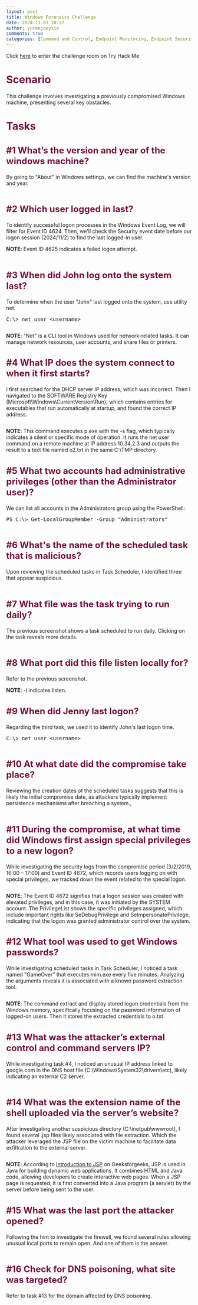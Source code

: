 ```yaml
---
layout: post
title: Windows Forensics Challenge
date: 2024-11-03 18:37
author: yurenjoeysie
comments: true
categories: [Command and Control, Endpoint Monitoring, Endpoint Security, Event ID, Event Viewer, File System, Hash, Incident Response, Indicators of Compromise, Linux Forensics, Malware Analysis, Network Security, PowerShell, Process Explorer, Registry Key, TryHackMe Challenge Rooms, Windows Event Logs, Windows Forensic, Windows Process, Windows System]
---
```

<!-- wp:paragraph {"backgroundColor":"tertiary","fontSize":"small"} -->
<p class="has-tertiary-background-color has-background has-small-font-size">Click <a href="https://tryhackme.com/r/room/investigatingwindows">here</a> to enter the challenge room on Try Hack Me</p>
<!-- /wp:paragraph -->

<!-- wp:heading {"level":1,"style":{"color":{"text":"#74103e"},"elements":{"link":{"color":{"text":"#74103e"}}}},"fontSize":"large"} -->
<h1 class="wp-block-heading has-text-color has-link-color has-large-font-size" style="color:#74103e">Scenario</h1>
<!-- /wp:heading -->

<!-- wp:paragraph {"align":"justify","fontSize":"small"} -->
<p class="has-text-align-justify has-small-font-size">This challenge involves investigating a previously compromised Windows machine, presenting several key obstacles.</p>
<!-- /wp:paragraph -->

<!-- wp:heading {"level":1,"style":{"color":{"text":"#74103e"},"elements":{"link":{"color":{"text":"#74103e"}}}},"fontSize":"large"} -->
<h1 class="wp-block-heading has-text-color has-link-color has-large-font-size" style="color:#74103e">Tasks</h1>
<!-- /wp:heading -->

<!-- wp:heading {"style":{"typography":{"fontSize":"1.5rem"},"color":{"text":"#74103e"},"elements":{"link":{"color":{"text":"#74103e"}}}}} -->
<h2 class="wp-block-heading has-text-color has-link-color" style="color:#74103e;font-size:1.5rem">#1 What’s the version and year of the windows machine?</h2>
<!-- /wp:heading -->

<!-- wp:paragraph {"align":"justify","fontSize":"small"} -->
<p class="has-text-align-justify has-small-font-size">By going to "About" in Windows settings, we can find the machine's version and year.</p>
<!-- /wp:paragraph -->

<!-- wp:image {"id":3623,"sizeSlug":"large","linkDestination":"media"} -->
<figure class="wp-block-image size-large"><a href="https://1earnwithren.wordpress.com/wp-content/uploads/2024/11/image.png"><img src="https://1earnwithren.wordpress.com/wp-content/uploads/2024/11/image.png?w=920" alt="" class="wp-image-3623" /></a></figure>
<!-- /wp:image -->

<!-- wp:heading {"style":{"typography":{"fontSize":"1.5rem"},"color":{"text":"#74103e"},"elements":{"link":{"color":{"text":"#74103e"}}}}} -->
<h2 class="wp-block-heading has-text-color has-link-color" style="color:#74103e;font-size:1.5rem">#2 Which user logged in last?</h2>
<!-- /wp:heading -->

<!-- wp:paragraph {"align":"justify","fontSize":"small"} -->
<p class="has-text-align-justify has-small-font-size">To identify successful logon processes in the Windows Event Log, we will filter for Event ID 4624. Then, we'll check the Security event date before our logon session (2024/11/2) to find the last logged-in user.</p>
<!-- /wp:paragraph -->

<!-- wp:paragraph {"backgroundColor":"tertiary","fontSize":"small"} -->
<p class="has-tertiary-background-color has-background has-small-font-size"><strong>NOTE</strong>: Event ID 4625 indicates a failed logon attempt.</p>
<!-- /wp:paragraph -->

<!-- wp:image {"id":3625,"sizeSlug":"large","linkDestination":"media"} -->
<figure class="wp-block-image size-large"><a href="https://1earnwithren.wordpress.com/wp-content/uploads/2024/11/image-1.png"><img src="https://1earnwithren.wordpress.com/wp-content/uploads/2024/11/image-1.png?w=941" alt="" class="wp-image-3625" /></a></figure>
<!-- /wp:image -->

<!-- wp:heading {"style":{"typography":{"fontSize":"1.5rem"},"color":{"text":"#74103e"},"elements":{"link":{"color":{"text":"#74103e"}}}}} -->
<h2 class="wp-block-heading has-text-color has-link-color" style="color:#74103e;font-size:1.5rem">#3 When did John log onto the system last?</h2>
<!-- /wp:heading -->

<!-- wp:paragraph {"align":"justify","fontSize":"small"} -->
<p class="has-text-align-justify has-small-font-size">To determine when the user "John" last logged onto the system, use utility net.</p>
<!-- /wp:paragraph -->

<!-- wp:paragraph {"align":"justify","backgroundColor":"tertiary","fontSize":"small"} -->
<p class="has-text-align-justify has-tertiary-background-color has-background has-small-font-size"><kbd>C:\&gt; net user &lt;username&gt;</kbd></p>
<!-- /wp:paragraph -->

<!-- wp:image {"id":3627,"sizeSlug":"large","linkDestination":"media"} -->
<figure class="wp-block-image size-large"><a href="https://1earnwithren.wordpress.com/wp-content/uploads/2024/11/image-2.png"><img src="https://1earnwithren.wordpress.com/wp-content/uploads/2024/11/image-2.png?w=1024" alt="" class="wp-image-3627" /></a></figure>
<!-- /wp:image -->

<!-- wp:paragraph {"backgroundColor":"tertiary","fontSize":"small"} -->
<p class="has-tertiary-background-color has-background has-small-font-size"><strong>NOTE</strong>: "Net" is a CLI tool in Windows used for network-related tasks. It can manage network resources, user accounts, and share files or printers.</p>
<!-- /wp:paragraph -->

<!-- wp:heading {"style":{"typography":{"fontSize":"1.5rem"},"color":{"text":"#74103e"},"elements":{"link":{"color":{"text":"#74103e"}}}}} -->
<h2 class="wp-block-heading has-text-color has-link-color" style="color:#74103e;font-size:1.5rem">#4 What IP does the system connect to when it first starts?</h2>
<!-- /wp:heading -->

<!-- wp:paragraph {"align":"justify","fontSize":"small"} -->
<p class="has-text-align-justify has-small-font-size">I first searched for the DHCP server IP address, which was incorrect. Then I navigated to the SOFTWARE Registry Key (Microsoft\Windows\CurrentVersion\Run), which contains entries for executables that run automatically at startup, and found the correct IP address.</p>
<!-- /wp:paragraph -->

<!-- wp:image {"id":3630,"sizeSlug":"large","linkDestination":"media"} -->
<figure class="wp-block-image size-large"><a href="https://1earnwithren.wordpress.com/wp-content/uploads/2024/11/image-3.png"><img src="https://1earnwithren.wordpress.com/wp-content/uploads/2024/11/image-3.png?w=938" alt="" class="wp-image-3630" /></a></figure>
<!-- /wp:image -->

<!-- wp:paragraph {"backgroundColor":"tertiary","fontSize":"small"} -->
<p class="has-tertiary-background-color has-background has-small-font-size"><strong>NOTE</strong>: This command executes p.exe with the -s flag, which typically indicates a silent or specific mode of operation. It runs the net user command on a remote machine at IP address 10.34.2.3 and outputs the result to a text file named o2.txt in the same C:\TMP directory.</p>
<!-- /wp:paragraph -->

<!-- wp:heading {"style":{"typography":{"fontSize":"1.5rem"},"color":{"text":"#74103e"},"elements":{"link":{"color":{"text":"#74103e"}}}}} -->
<h2 class="wp-block-heading has-text-color has-link-color" style="color:#74103e;font-size:1.5rem">#5 What two accounts had administrative privileges (other than the Administrator user)?</h2>
<!-- /wp:heading -->

<!-- wp:paragraph {"align":"justify","fontSize":"small"} -->
<p class="has-text-align-justify has-small-font-size">We can list all accounts in the Administrators group using the PowerShell:</p>
<!-- /wp:paragraph -->

<!-- wp:paragraph {"align":"justify","backgroundColor":"tertiary","fontSize":"small"} -->
<p class="has-text-align-justify has-tertiary-background-color has-background has-small-font-size"><kbd>PS C:\&gt; Get-LocalGroupMember -Group "Administrators"</kbd></p>
<!-- /wp:paragraph -->

<!-- wp:image {"id":3633,"sizeSlug":"large","linkDestination":"media"} -->
<figure class="wp-block-image size-large"><a href="https://1earnwithren.wordpress.com/wp-content/uploads/2024/11/image-5.png"><img src="https://1earnwithren.wordpress.com/wp-content/uploads/2024/11/image-5.png?w=1024" alt="" class="wp-image-3633" /></a></figure>
<!-- /wp:image -->

<!-- wp:heading {"style":{"typography":{"fontSize":"1.5rem"},"color":{"text":"#74103e"},"elements":{"link":{"color":{"text":"#74103e"}}}}} -->
<h2 class="wp-block-heading has-text-color has-link-color" style="color:#74103e;font-size:1.5rem">#6 What's the name of the scheduled task that is malicious?</h2>
<!-- /wp:heading -->

<!-- wp:paragraph {"align":"justify","fontSize":"small"} -->
<p class="has-text-align-justify has-small-font-size">Upon reviewing the scheduled tasks in Task Scheduler, I identified three that appear suspicious.</p>
<!-- /wp:paragraph -->

<!-- wp:image {"id":3634,"sizeSlug":"large","linkDestination":"media"} -->
<figure class="wp-block-image size-large"><a href="https://1earnwithren.wordpress.com/wp-content/uploads/2024/11/image-4-1.png"><img src="https://1earnwithren.wordpress.com/wp-content/uploads/2024/11/image-4-1.png?w=1024" alt="" class="wp-image-3634" /></a></figure>
<!-- /wp:image -->

<!-- wp:heading {"style":{"typography":{"fontSize":"1.5rem"},"color":{"text":"#74103e"},"elements":{"link":{"color":{"text":"#74103e"}}}}} -->
<h2 class="wp-block-heading has-text-color has-link-color" style="color:#74103e;font-size:1.5rem">#7 What file was the task trying to run daily?</h2>
<!-- /wp:heading -->

<!-- wp:paragraph {"align":"justify","fontSize":"small"} -->
<p class="has-text-align-justify has-small-font-size">The previous screenshot shows a task scheduled to run daily. Clicking on the task reveals more details.</p>
<!-- /wp:paragraph -->

<!-- wp:image {"id":3635,"sizeSlug":"large","linkDestination":"media"} -->
<figure class="wp-block-image size-large"><a href="https://1earnwithren.wordpress.com/wp-content/uploads/2024/11/image-4-2.png"><img src="https://1earnwithren.wordpress.com/wp-content/uploads/2024/11/image-4-2.png?w=639" alt="" class="wp-image-3635" /></a></figure>
<!-- /wp:image -->

<!-- wp:heading {"style":{"typography":{"fontSize":"1.5rem"},"color":{"text":"#74103e"},"elements":{"link":{"color":{"text":"#74103e"}}}}} -->
<h2 class="wp-block-heading has-text-color has-link-color" style="color:#74103e;font-size:1.5rem">#8 What port did this file listen locally for?</h2>
<!-- /wp:heading -->

<!-- wp:paragraph {"fontSize":"small"} -->
<p class="has-small-font-size">Refer to the previous screenshot.</p>
<!-- /wp:paragraph -->

<!-- wp:paragraph {"backgroundColor":"tertiary","fontSize":"small"} -->
<p class="has-tertiary-background-color has-background has-small-font-size"><strong>NOTE</strong>: -l indicates listen.</p>
<!-- /wp:paragraph -->

<!-- wp:heading {"style":{"typography":{"fontSize":"1.5rem"},"color":{"text":"#74103e"},"elements":{"link":{"color":{"text":"#74103e"}}}}} -->
<h2 class="wp-block-heading has-text-color has-link-color" style="color:#74103e;font-size:1.5rem">#9 When did Jenny last logon?</h2>
<!-- /wp:heading -->

<!-- wp:paragraph {"align":"justify","fontSize":"small"} -->
<p class="has-text-align-justify has-small-font-size">Regarding the third task, we used it to identify John's last logon time.</p>
<!-- /wp:paragraph -->

<!-- wp:paragraph {"align":"justify","backgroundColor":"tertiary","fontSize":"small"} -->
<p class="has-text-align-justify has-tertiary-background-color has-background has-small-font-size"><kbd>C:\&gt; net user &lt;username&gt;</kbd></p>
<!-- /wp:paragraph -->

<!-- wp:image {"id":3637,"sizeSlug":"large","linkDestination":"media"} -->
<figure class="wp-block-image size-large"><a href="https://1earnwithren.wordpress.com/wp-content/uploads/2024/11/image-4-3.png"><img src="https://1earnwithren.wordpress.com/wp-content/uploads/2024/11/image-4-3.png?w=1024" alt="" class="wp-image-3637" /></a></figure>
<!-- /wp:image -->

<!-- wp:heading {"style":{"typography":{"fontSize":"1.5rem"},"color":{"text":"#74103e"},"elements":{"link":{"color":{"text":"#74103e"}}}}} -->
<h2 class="wp-block-heading has-text-color has-link-color" style="color:#74103e;font-size:1.5rem">#10 At what date did the compromise take place?</h2>
<!-- /wp:heading -->

<!-- wp:paragraph {"align":"justify","fontSize":"small"} -->
<p class="has-text-align-justify has-small-font-size">Reviewing the creation dates of the scheduled tasks suggests that this is likely the initial compromise date, as attackers typically implement persistence mechanisms after breaching a system.,</p>
<!-- /wp:paragraph -->

<!-- wp:image {"id":3638,"sizeSlug":"large","linkDestination":"media"} -->
<figure class="wp-block-image size-large"><a href="https://1earnwithren.wordpress.com/wp-content/uploads/2024/11/image-4-4.png"><img src="https://1earnwithren.wordpress.com/wp-content/uploads/2024/11/image-4-4.png?w=863" alt="" class="wp-image-3638" /></a></figure>
<!-- /wp:image -->

<!-- wp:heading {"style":{"typography":{"fontSize":"1.5rem"},"color":{"text":"#74103e"},"elements":{"link":{"color":{"text":"#74103e"}}}}} -->
<h2 class="wp-block-heading has-text-color has-link-color" style="color:#74103e;font-size:1.5rem">#11 During the compromise, at what time did Windows first assign special privileges to a new logon?</h2>
<!-- /wp:heading -->

<!-- wp:paragraph {"align":"justify","fontSize":"small"} -->
<p class="has-text-align-justify has-small-font-size">While investigating the security logs from the compromise period (3/2/2019, 16:00 – 17:00) and Event ID 4672, which records users logging on with special privileges, we tracked down the event related to the special logon.</p>
<!-- /wp:paragraph -->

<!-- wp:image {"id":3639,"sizeSlug":"large","linkDestination":"media"} -->
<figure class="wp-block-image size-large"><a href="https://1earnwithren.wordpress.com/wp-content/uploads/2024/11/image-4-5.png"><img src="https://1earnwithren.wordpress.com/wp-content/uploads/2024/11/image-4-5.png?w=1024" alt="" class="wp-image-3639" /></a></figure>
<!-- /wp:image -->

<!-- wp:paragraph {"align":"justify","backgroundColor":"tertiary","fontSize":"small"} -->
<p class="has-text-align-justify has-tertiary-background-color has-background has-small-font-size"><strong>NOTE</strong>: The Event ID 4672 signifies that a logon session was created with elevated privileges, and in this case, it was initiated by the SYSTEM account. The PrivilegeList shows the specific privileges assigned, which include important rights like SeDebugPrivilege and SeImpersonatePrivilege, indicating that the logon was granted administrator control over the system.</p>
<!-- /wp:paragraph -->

<!-- wp:heading {"style":{"typography":{"fontSize":"1.5rem"},"color":{"text":"#74103e"},"elements":{"link":{"color":{"text":"#74103e"}}}}} -->
<h2 class="wp-block-heading has-text-color has-link-color" style="color:#74103e;font-size:1.5rem">#12 What tool was used to get Windows passwords?</h2>
<!-- /wp:heading -->

<!-- wp:paragraph {"align":"justify","fontSize":"small"} -->
<p class="has-text-align-justify has-small-font-size">While investigating scheduled tasks in Task Scheduler, I noticed a task named "GameOver" that executes mim.exe every five minutes. Analyzing the arguments reveals it is associated with a known password extraction tool.</p>
<!-- /wp:paragraph -->

<!-- wp:image {"id":3641,"sizeSlug":"large","linkDestination":"media"} -->
<figure class="wp-block-image size-large"><a href="https://1earnwithren.wordpress.com/wp-content/uploads/2024/11/image-4-6.png"><img src="https://1earnwithren.wordpress.com/wp-content/uploads/2024/11/image-4-6.png?w=1024" alt="" class="wp-image-3641" /></a></figure>
<!-- /wp:image -->

<!-- wp:paragraph {"align":"justify","backgroundColor":"tertiary","fontSize":"small"} -->
<p class="has-text-align-justify has-tertiary-background-color has-background has-small-font-size"><strong>NOTE</strong>: The command extract and display stored logon credentials from the Windows memory, specifically focusing on the password information of logged-on users. Then it stores the extracted credentials to o.txt</p>
<!-- /wp:paragraph -->

<!-- wp:heading {"style":{"typography":{"fontSize":"1.5rem"},"color":{"text":"#74103e"},"elements":{"link":{"color":{"text":"#74103e"}}}}} -->
<h2 class="wp-block-heading has-text-color has-link-color" style="color:#74103e;font-size:1.5rem">#13 What was the attacker’s external control and command servers IP?</h2>
<!-- /wp:heading -->

<!-- wp:paragraph {"align":"justify","fontSize":"small"} -->
<p class="has-text-align-justify has-small-font-size">While investigating task #4, I noticed an unusual IP address linked to google.com in the DNS host file (C:\Windows\System32\drivers\etc), likely indicating an external C2 server.</p>
<!-- /wp:paragraph -->

<!-- wp:image {"id":3642,"sizeSlug":"large","linkDestination":"media"} -->
<figure class="wp-block-image size-large"><a href="https://1earnwithren.wordpress.com/wp-content/uploads/2024/11/image-4-7.png"><img src="https://1earnwithren.wordpress.com/wp-content/uploads/2024/11/image-4-7.png?w=1024" alt="" class="wp-image-3642" /></a></figure>
<!-- /wp:image -->

<!-- wp:heading {"style":{"typography":{"fontSize":"1.5rem"},"color":{"text":"#74103e"},"elements":{"link":{"color":{"text":"#74103e"}}}}} -->
<h2 class="wp-block-heading has-text-color has-link-color" style="color:#74103e;font-size:1.5rem">#14 What was the extension name of the shell uploaded via the server’s website?</h2>
<!-- /wp:heading -->

<!-- wp:paragraph {"align":"justify","fontSize":"small"} -->
<p class="has-text-align-justify has-small-font-size">After investigating another suspicious directory (C:\inetpub\wwwroot), I found several .jsp files likely associated with file extraction. Which the attacker leveraged the JSP file on the victim machine to facilitate data exfiltration to the external server.</p>
<!-- /wp:paragraph -->

<!-- wp:image {"id":3643,"sizeSlug":"large","linkDestination":"media"} -->
<figure class="wp-block-image size-large"><a href="https://1earnwithren.wordpress.com/wp-content/uploads/2024/11/image-4-8.png"><img src="https://1earnwithren.wordpress.com/wp-content/uploads/2024/11/image-4-8.png?w=810" alt="" class="wp-image-3643" /></a></figure>
<!-- /wp:image -->

<!-- wp:paragraph {"align":"justify","backgroundColor":"tertiary","fontSize":"small"} -->
<p class="has-text-align-justify has-tertiary-background-color has-background has-small-font-size"><strong>NOTE</strong>: According to <a href="https://www.geeksforgeeks.org/introduction-to-jsp/">Introduction to JSP</a> on Geeksforgeeks, JSP is used in Java for building dynamic web applications. It combines HTML and Java code, allowing developers to create interactive web pages. When a JSP page is requested, it is first converted into a Java program (a servlet) by the server before being sent to the user.</p>
<!-- /wp:paragraph -->

<!-- wp:heading {"style":{"typography":{"fontSize":"1.5rem"},"color":{"text":"#74103e"},"elements":{"link":{"color":{"text":"#74103e"}}}}} -->
<h2 class="wp-block-heading has-text-color has-link-color" style="color:#74103e;font-size:1.5rem">#15 What was the last port the attacker opened?</h2>
<!-- /wp:heading -->

<!-- wp:paragraph {"align":"justify","fontSize":"small"} -->
<p class="has-text-align-justify has-small-font-size">Following the hint to investigate the firewall, we found several rules allowing unusual local ports to remain open. And one of them is the answer.</p>
<!-- /wp:paragraph -->

<!-- wp:image {"id":3645,"sizeSlug":"large","linkDestination":"media"} -->
<figure class="wp-block-image size-large"><a href="https://1earnwithren.wordpress.com/wp-content/uploads/2024/11/image-4-9.png"><img src="https://1earnwithren.wordpress.com/wp-content/uploads/2024/11/image-4-9.png?w=1024" alt="" class="wp-image-3645" /></a></figure>
<!-- /wp:image -->

<!-- wp:heading {"style":{"typography":{"fontSize":"1.5rem"},"color":{"text":"#74103e"},"elements":{"link":{"color":{"text":"#74103e"}}}}} -->
<h2 class="wp-block-heading has-text-color has-link-color" style="color:#74103e;font-size:1.5rem">#16 Check for DNS poisoning, what site was targeted?</h2>
<!-- /wp:heading -->

<!-- wp:paragraph {"align":"justify","fontSize":"small"} -->
<p class="has-text-align-justify has-small-font-size">Refer to task #13 for the domain affected by DNS poisoning.</p>
<!-- /wp:paragraph -->
